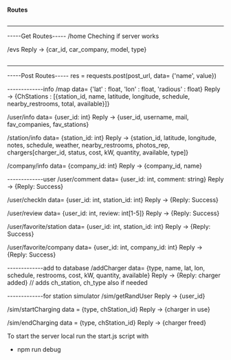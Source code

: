 #### Routes ####
## 
--------------------
-----Get Routes-----
/home
Cheching if server works

/evs
Reply -> {car_id, car_company, model, type}

## 
---------------------
-----Post Routes-----
res = requests.post(post_url, data= {'name', value})

-------------info
/map 
data= {'lat' : float, 'lon' : float, 'radious' : float}
Reply -> {ChStations : [{station_id, name, latitude, longitude, schedule, nearby_restrooms, total, available}]}

/user/info
data= {user_id: int}
Reply -> {user_id, username, mail, fav_companies, fav_stations}

/station/info
data= {station_id: int}
Reply -> {station_id, latitude, longitude, notes, schedule, weather, nearby_restrooms, photos_rep, chargers[charger_id, status, cost, kW, quantity, available, type]}

/company/info
data= {company_id: int}
Reply -> {company_id, name}

-------------user
/user/comment
data= {user_id: int, comment: string}
Reply -> {Reply: Success}

/user/checkIn
data= {user_id: int, station_id: int}
Reply -> {Reply: Success}

/user/review
data= {user_id: int, review: int[1-5]}
Reply -> {Reply: Success}

/user/favorite/station
data= {user_id: int, station_id: int}
Reply -> {Reply: Success}

/user/favorite/company
data= {user_id: int, company_id: int}
Reply -> {Reply: Success}


-------------add to database
/addCharger
data= {type, name, lat, lon, schedule, restrooms, cost, kW, quantity, available}
Reply -> {Reply: charger added}
// adds ch_station, ch_type also if needed



-------------for station simulator
/sim/getRandUser
Reply -> {user_id}

/sim/startCharging
data = {type, chStation_id}
Reply -> {charger in use}

/sim/endCharging
data = {type, chStation_id}
Reply -> {charger freed}


To start the server local run the start.js script with 
- npm run debug